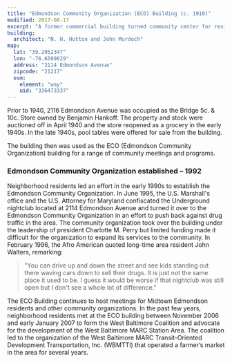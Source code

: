 ```yaml
---
title: "Edmondson Community Organization (ECO) Building (c. 1910)"
modified: 2017-08-17
excerpt: "A former commercial building turned community center for residents in the Midtown-Edmondson neighborhood."
building:
  architect: "N. H. Hutton and John Murdoch"
map:
  lat: "39.2952347"
  lon: "-76.6509629"
  address: "2114 Edmondson Avenue"
  zipcode: "21217"
  osm:
    element: "way"
    uid: "336473337"
---
```


Prior to 1940, 2116 Edmondson Avenue <!-- FIXME: Double-check this address. --> was occupied as the Bridge 5c. & 10c. Store owned by Benjamin Hankoff. The property and stock were auctioned off in April 1940 and the store reopened as a grocery in the early 1940s. In the late 1940s, pool tables were offered for sale from the building.

The building then was used as the ECO (Edmondson Community Organization) building for a range of community meetings and programs.

### Edmondson Community Organization established – 1992

Neighborhood residents led an effort in the early 1990s to establish the Edmondson Community Organization. In June 1995, the U.S. Marshall's office and the U.S. Attorney for Maryland confiscated the Underground nightclub located at 2114 Edmondson Avenue and turned it over to the Edmondson Community Organization in an effort to push back against drug traffic in the area. The community organization took over the building under the leadership of president Charlotte M. Perry but limited funding made it difficult for the organization to expand its services to the community. In February 1996, the Afro American quoted long-time area resident John Walters, remarking:

>"You can drive up and down the street and see kids standing out there waving cars down to sell their drugs. It is just not the same place it used to be. I guess it would be worse if that nightclub was still open but I don't see a whole lot of difference."

The ECO Building continues to host meetings for Midtown Edmondson residents and other community organizations. In the past few years, neighborhood residents met at the ECO building between November 2006 and early January 2007 to form the West Baltimore Coalition and advocate for the development of the West Baltimore MARC Station Area. The coalition led to the organization of the West Baltimore MARC Transit-Oriented Development Transportation, Inc. (WBMTTI) that operated a farmer’s market in the area for several years.

<!-- FIXME: Missing sources! -->
